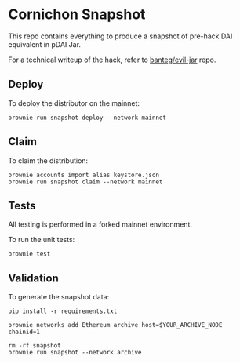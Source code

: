 # Cornichon Snapshot

This repo contains everything to produce a snapshot of pre-hack DAI equivalent in pDAI Jar.

For a technical writeup of the hack, refer to [banteg/evil-jar](https://github.com/banteg/evil-jar) repo.

## Deploy

To deploy the distributor on the mainnet:

```
brownie run snapshot deploy --network mainnet
```

## Claim

To claim the distribution:
```
brownie accounts import alias keystore.json
brownie run snapshot claim --network mainnet
```

## Tests

All testing is performed in a forked mainnet environment.

To run the unit tests:

```
brownie test
```

## Validation

To generate the snapshot data:

```
pip install -r requirements.txt

brownie networks add Ethereum archive host=$YOUR_ARCHIVE_NODE chainid=1

rm -rf snapshot
brownie run snapshot --network archive
```

